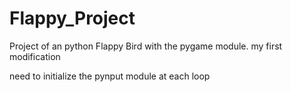 # Flappy_Project
Project of an python Flappy Bird with the pygame module.
my first modification

need to initialize the pynput module at each loop
